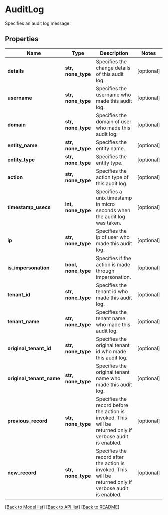 # AuditLog

Specifies an audit log message.

## Properties
Name | Type | Description | Notes
------------ | ------------- | ------------- | -------------
**details** | **str, none_type** | Specifies the change details of this audit log. | [optional] 
**username** | **str, none_type** | Specifies the username who made this audit log. | [optional] 
**domain** | **str, none_type** | Specifies the domain of user who made this audit log. | [optional] 
**entity_name** | **str, none_type** | Specifies the entity name. | [optional] 
**entity_type** | **str, none_type** | Specifies the entity type. | [optional] 
**action** | **str, none_type** | Specifies the action type of this audit log. | [optional] 
**timestamp_usecs** | **int, none_type** | Specifies a unix timestamp in micro seconds when the audit log was taken. | [optional] 
**ip** | **str, none_type** | Specifies the ip of user who made this audit log. | [optional] 
**is_impersonation** | **bool, none_type** | Specifies if the action is made through impersonation. | [optional] 
**tenant_id** | **str, none_type** | Specifies the tenant id who made this audit log. | [optional] 
**tenant_name** | **str, none_type** | Specifies the tenant name who made this audit log. | [optional] 
**original_tenant_id** | **str, none_type** | Specifies the original tenant id who made this audit log. | [optional] 
**original_tenant_name** | **str, none_type** | Specifies the original tenant name who made this audit log. | [optional] 
**previous_record** | **str, none_type** | Specifies the record before the action is invoked. This will be returned only if verbose audit is enabled.  | [optional] 
**new_record** | **str, none_type** | Specifies the record after the action is invoked. This will be returned only if verbose audit is enabled.  | [optional] 

[[Back to Model list]](../README.md#documentation-for-models) [[Back to API list]](../README.md#documentation-for-api-endpoints) [[Back to README]](../README.md)


